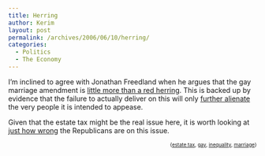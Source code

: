 ```yaml
---
title: Herring
author: Kerim
layout: post
permalink: /archives/2006/06/10/herring/
categories:
  - Politics
  - The Economy
---
```

I&#8217;m inclined to agree with Jonathan Freedland when he argues that the gay marriage amendment is <a href="http://www.taipeitimes.com/News/editorials/archives/2006/06/10/2003312731" onclick="_gaq.push(['_trackEvent', 'outbound-article', 'http://www.taipeitimes.com/News/editorials/archives/2006/06/10/2003312731', 'little more than a red herring']);" >little more than a red herring</a>. This is backed up by evidence that the failure to actually deliver on this will only <a href="http://www.washingtonmonthly.com/archives/individual/2006_06/008952.php" onclick="_gaq.push(['_trackEvent', 'outbound-article', 'http://www.washingtonmonthly.com/archives/individual/2006_06/008952.php', 'further alienate']);" >further alienate</a> the very people it is intended to appease.

Given that the estate tax might be the real issue here, it is worth looking at <a href="http://www.washingtonmonthly.com/archives/individual/2006_06/008988.php" onclick="_gaq.push(['_trackEvent', 'outbound-article', 'http://www.washingtonmonthly.com/archives/individual/2006_06/008988.php', 'just how wrong']);" >just how wrong</a> the Republicans are on this issue.  
<!-- technorati tags start -->

<div style="text-align:right;">
  <span style="font-size:x-small;">{<a href="http://www.technorati.com/tag/estate tax" onclick="_gaq.push(['_trackEvent', 'outbound-article', 'http://www.technorati.com/tag/estate tax', 'estate tax']);"  rel="tag">estate tax</a>, <a href="http://www.technorati.com/tag/gay" onclick="_gaq.push(['_trackEvent', 'outbound-article', 'http://www.technorati.com/tag/gay', 'gay']);"  rel="tag">gay</a>, <a href="http://www.technorati.com/tag/inequality" onclick="_gaq.push(['_trackEvent', 'outbound-article', 'http://www.technorati.com/tag/inequality', 'inequality']);"  rel="tag">inequality</a>, <a href="http://www.technorati.com/tag/marriage" onclick="_gaq.push(['_trackEvent', 'outbound-article', 'http://www.technorati.com/tag/marriage', 'marriage']);"  rel="tag">marriage</a>}</span>


<!-- technorati tags end -->

